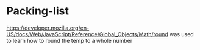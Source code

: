 # Packing-list


https://developer.mozilla.org/en-US/docs/Web/JavaScript/Reference/Global_Objects/Math/round  was used to learn how to round the temp to a whole number